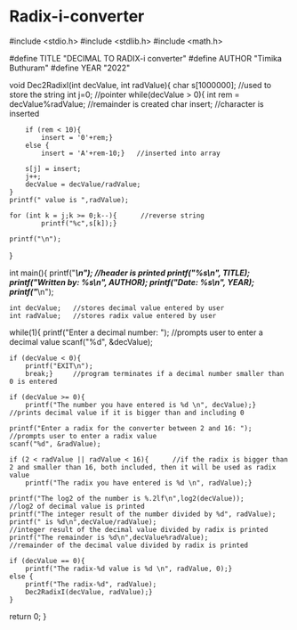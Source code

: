 # Radix-i-converter
#include <stdio.h>
#include <stdlib.h>
#include <math.h>

#define TITLE "DECIMAL TO RADIX-i converter"
#define AUTHOR "Timika Buthuram"
#define YEAR "2022"

void Dec2RadixI(int decValue, int radValue){
    char s[1000000];    //used to store the string
    int j=0;    //pointer
    while(decValue > 0){
        int rem = decValue%radValue;    //remainder is created
        char insert;        //character is inserted

        if (rem < 10){
            insert = '0'+rem;}
        else {
            insert = 'A'+rem-10;}   //inserted into array

        s[j] = insert;
        j++;
        decValue = decValue/radValue;
    }
    printf(" value is ",radValue);

    for (int k = j;k >= 0;k--){      //reverse string
            printf("%c",s[k]);}

    printf("\n");
}

int main(){
    printf("*****************************\n");      //header is printed
    printf("%s\n", TITLE);
    printf("Written by: %s\n", AUTHOR);
    printf("Date: %s\n", YEAR);
    printf("*****************************\n");

    int decValue;   //stores decimal value entered by user
    int radValue;   //stores radix value entered by user

while(1){
    printf("Enter a decimal number: "); //prompts user to enter a decimal value
    scanf("%d", &decValue);

    if (decValue < 0){
        printf("EXIT\n");
        break;}     //program terminates if a decimal number smaller than 0 is entered

    if (decValue >= 0){
        printf("The number you have entered is %d \n", decValue);}  //prints decimal value if it is bigger than and including 0

    printf("Enter a radix for the converter between 2 and 16: ");    //prompts user to enter a radix value
    scanf("%d", &radValue);

    if (2 < radValue || radValue < 16){      //if the radix is bigger than 2 and smaller than 16, both included, then it will be used as radix value
        printf("The radix you have entered is %d \n", radValue);}

    printf("The log2 of the number is %.2lf\n",log2(decValue));
    //log2 of decimal value is printed
    printf("The integer result of the number divided by %d", radValue);
    printf(" is %d\n",decValue/radValue);
    //integer result of the decimal value divided by radix is printed
    printf("The remainder is %d\n",decValue%radValue);
    //remainder of the decimal value divided by radix is printed

    if (decValue == 0){
        printf("The radix-%d value is %d \n", radValue, 0);}
    else {
        printf("The radix-%d", radValue);
        Dec2RadixI(decValue, radValue);}
    }
return 0;
}
